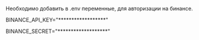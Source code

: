 Необходимо добавить в .env переменные, для авторизации на бинансе.

BINANCE_API_KEY="******************"

BINANCE_SECRET="*******************"
